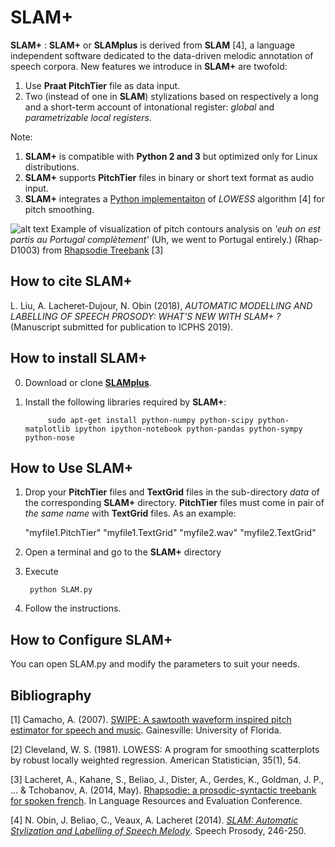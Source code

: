 SLAM+
====

**SLAM+** : **SLAM+** or **SLAMplus** is derived from **SLAM** [4], a language independent software dedicated to the data-driven melodic annotation of speech corpora. New features we introduce in **SLAM+** are twofold:
1) Use **Praat PitchTier** file as data input.
2) Two (instead of one in **SLAM**) stylizations based on respectively a long and a short-term account of intonational register: *global* and *parametrizable local registers*.

Note: 
1. **SLAM+** is compatible with **Python 2 and 3** but optimized only for Linux distributions.
2. **SLAM+** supports **PitchTier** files in binary or short text format as audio input.
3. **SLAM+** integrates a [Python implementaiton](https://gist.github.com/agramfort/850437) of *LOWESS* algorithm [4] for pitch smoothing.  

![alt text](https://github.com/vieenrose/SLAMplus/blob/dev/img/Rhap-D2001.png)
Example of visualization of pitch contours analysis on *'euh on est partis au Portugal complètement'* (Uh, we went to Portugal entirely.) (Rhap-D1003) from [Rhapsodie Treebank](https://www.projet-rhapsodie.fr/) [3]

## How to cite **SLAM+**

L. Liu, A. Lacheret-Dujour, N. Obin (2018), *AUTOMATIC MODELLING AND LABELLING OF SPEECH PROSODY: WHAT’S NEW WITH SLAM+ ?* (Manuscript submitted for publication to ICPHS 2019).



## How to install **SLAM+**
0) Download or clone [**SLAMplus**](https://github.com/vieenrose/SLAMplus/tree/dev).
  
1) Install the following libraries required by **SLAM+**:

            sudo apt-get install python-numpy python-scipy python-matplotlib ipython ipython-notebook python-pandas python-sympy python-nose
  
## How to Use **SLAM+**
1) Drop your **PitchTier** files and **TextGrid** files in the sub-directory *data* of the corresponding **SLAM+** directory. **PitchTier** files must come in pair of *the same name* with **TextGrid** files. As an example: 

     "myfile1.PitchTier" "myfile1.TextGrid" "myfile2.wav" "myfile2.TextGrid"

2) Open a terminal and go to the **SLAM+** directory
3) Execute

        python SLAM.py

4) Follow the instructions.

## How to Configure **SLAM+**
You can open SLAM.py and modify the parameters to suit your needs. 

## Bibliography ##

[1] Camacho, A. (2007). [SWIPE: A sawtooth waveform inspired pitch estimator for speech and music](https://www.cise.ufl.edu/~acamacho/publications/dissertation.pdf). Gainesville: University of Florida.

[2] Cleveland, W. S. (1981). LOWESS: A program for smoothing scatterplots by robust locally weighted regression. American Statistician, 35(1), 54.

[3] Lacheret, A., Kahane, S., Beliao, J., Dister, A., Gerdes, K., Goldman, J. P., ... & Tchobanov, A. (2014, May). [Rhapsodie: a prosodic-syntactic treebank for spoken french](https://hal.sorbonne-universite.fr/file/index/docid/968959/filename/LREC2014_AL.pdf). In Language Resources and Evaluation Conference.

[4] N. Obin,  J. Beliao, C., Veaux, A. Lacheret (2014). [*SLAM: Automatic Stylization and Labelling of Speech Melody*](https://halshs.archives-ouvertes.fr/hal-00968950). Speech Prosody, 246-250.
